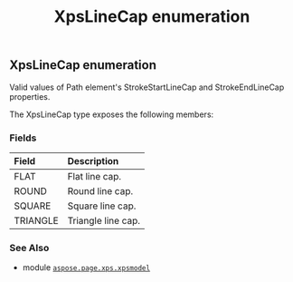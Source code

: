 ﻿---
title: XpsLineCap enumeration
second_title: Aspose.Page for Python via .NET API References
description: 
type: docs
weight: 430
url: /python-net/aspose.page.xps.xpsmodel/xpslinecap/
is_root: false
---

## XpsLineCap enumeration

Valid values of Path element's StrokeStartLineCap and StrokeEndLineCap properties.



The XpsLineCap type exposes the following members:

### Fields
| Field | Description |
| :- | :- |
| FLAT | Flat line cap. |
| ROUND | Round line cap. |
| SQUARE | Square line cap. |
| TRIANGLE | Triangle line cap. |



### See Also
* module [`aspose.page.xps.xpsmodel`](..)
